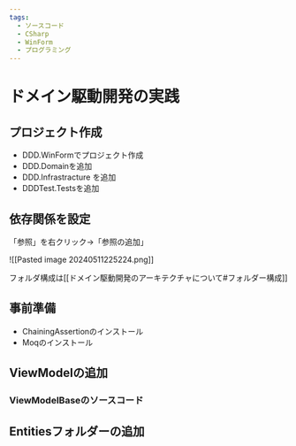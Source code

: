 ```yaml
---
tags:
  - ソースコード
  - CSharp
  - WinForm
  - プログラミング
---
```

# ドメイン駆動開発の実践

## プロジェクト作成

- DDD.WinFormでプロジェクト作成 
- DDD.Domainを追加
- DDD.Infrastracture を追加 
- DDDTest.Testsを追加

## 依存関係を設定

「参照」を右クリック→「参照の追加」

![[Pasted image 20240511225224.png]]

フォルダ構成は[[ドメイン駆動開発のアーキテクチャについて#フォルダー構成]]

## 事前準備

- ChainingAssertionのインストール
- Moqのインストール 

## ViewModelの追加

### ViewModelBaseのソースコード

## Entitiesフォルダーの追加 